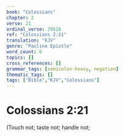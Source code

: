 ```yaml
---
book: "Colossians"
chapter: 2
verse: 21
ordinal_verse: 29516
ref: "Colossians 2:21"
translation: "KJV"
genre: "Pauline Epistle"
word_count: 6
topics: []
cross_references: []
grammar_tags: [semicolon-heavy, negation]
thematic_tags: []
tags: ["Bible","KJV","Colossians"]
---
```


# Colossians 2:21

(Touch not; taste not; handle not;

